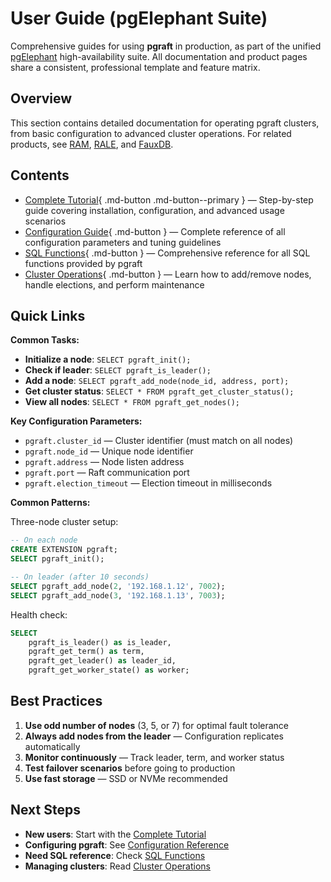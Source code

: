 
# User Guide (pgElephant Suite)

Comprehensive guides for using **pgraft** in production, as part of the unified [pgElephant](https://pgelephant.com) high-availability suite. All documentation and product pages share a consistent, professional template and feature matrix.

## Overview

This section contains detailed documentation for operating pgraft clusters, from basic configuration to advanced cluster operations. For related products, see [RAM](https://pgelephant.com/ram), [RALE](https://pgelephant.com/rale), and [FauxDB](https://pgelephant.com/fauxdb).

## Contents

- [Complete Tutorial](tutorial.md){ .md-button .md-button--primary } — Step-by-step guide covering installation, configuration, and advanced usage scenarios
- [Configuration Guide](configuration.md){ .md-button } — Complete reference of all configuration parameters and tuning guidelines
- [SQL Functions](sql-functions.md){ .md-button } — Comprehensive reference for all SQL functions provided by pgraft
- [Cluster Operations](cluster-operations.md){ .md-button } — Learn how to add/remove nodes, handle elections, and perform maintenance

## Quick Links

**Common Tasks:**
- **Initialize a node**: `SELECT pgraft_init();`
- **Check if leader**: `SELECT pgraft_is_leader();`
- **Add a node**: `SELECT pgraft_add_node(node_id, address, port);`
- **Get cluster status**: `SELECT * FROM pgraft_get_cluster_status();`
- **View all nodes**: `SELECT * FROM pgraft_get_nodes();`

**Key Configuration Parameters:**
- `pgraft.cluster_id` — Cluster identifier (must match on all nodes)
- `pgraft.node_id` — Unique node identifier
- `pgraft.address` — Node listen address
- `pgraft.port` — Raft communication port
- `pgraft.election_timeout` — Election timeout in milliseconds

**Common Patterns:**

Three-node cluster setup:
```sql
-- On each node
CREATE EXTENSION pgraft;
SELECT pgraft_init();

-- On leader (after 10 seconds)
SELECT pgraft_add_node(2, '192.168.1.12', 7002);
SELECT pgraft_add_node(3, '192.168.1.13', 7003);
```

Health check:
```sql
SELECT 
    pgraft_is_leader() as is_leader,
    pgraft_get_term() as term,
    pgraft_get_leader() as leader_id,
    pgraft_get_worker_state() as worker;
```

## Best Practices

1. **Use odd number of nodes** (3, 5, or 7) for optimal fault tolerance
2. **Always add nodes from the leader** — Configuration replicates automatically
3. **Monitor continuously** — Track leader, term, and worker status
4. **Test failover scenarios** before going to production
5. **Use fast storage** — SSD or NVMe recommended

## Next Steps

- **New users**: Start with the [Complete Tutorial](tutorial.md)
- **Configuring pgraft**: See [Configuration Reference](configuration.md)
- **Need SQL reference**: Check [SQL Functions](sql-functions.md)
- **Managing clusters**: Read [Cluster Operations](cluster-operations.md)

